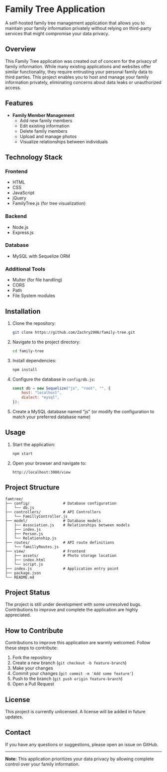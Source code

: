 # Family Tree Application

A self-hosted family tree management application that allows you to maintain your family information privately without relying on third-party services that might compromise your data privacy.

## Overview

This Family Tree application was created out of concern for the privacy of family information. While many existing applications and websites offer similar functionality, they require entrusting your personal family data to third parties. This project enables you to host and manage your family information privately, eliminating concerns about data leaks or unauthorized access.

## Features

- **Family Member Management**
  - Add new family members
  - Edit existing information
  - Delete family members
  - Upload and manage photos
  - Visualize relationships between individuals

## Technology Stack

### Frontend
- HTML
- CSS
- JavaScript
- jQuery
- FamilyTree.js (for tree visualization)

### Backend
- Node.js
- Express.js

### Database
- MySQL with Sequelize ORM

### Additional Tools
- Multer (for file handling)
- CORS
- Path
- File System modules

## Installation

1. Clone the repository:
   ```bash
   git clone https://github.com/Zachry2906/family-tree.git
   ```

2. Navigate to the project directory:
   ```bash
   cd family-tree
   ```

3. Install dependencies:
   ```bash
   npm install
   ```

4. Configure the database in `config/db.js`:
   ```javascript
   const db = new Sequelize("js", "root", "", {
       host: "localhost",
       dialect: "mysql",
   });
   ```

5. Create a MySQL database named "js" (or modify the configuration to match your preferred database name)

## Usage

1. Start the application:
   ```bash
   npm start
   ```

2. Open your browser and navigate to:
   ```
   http://localhost:3000/view
   ```

## Project Structure

```
famtree/
├── config/               # Database configuration
│   └── db.js
├── controllers/          # API Controllers
│   └── FamillyController.js
├── model/                # Database models
│   ├── Association.js    # Relationships between models
│   ├── index.js
│   ├── Person.js
│   └── Relationship.js
├── routes/               # API route definitions
│   └── famillyRoutes.js
├── view/                 # Frontend
│   ├── assets/           # Photo storage location
│   ├── index.html
│   └── script.js
├── index.js              # Application entry point
├── package.json
└── README.md
```

## Project Status

The project is still under development with some unresolved bugs. Contributions to improve and complete the application are highly appreciated.

## How to Contribute

Contributions to improve this application are warmly welcomed. Follow these steps to contribute:

1. Fork the repository
2. Create a new branch (`git checkout -b feature-branch`)
3. Make your changes
4. Commit your changes (`git commit -m 'Add some feature'`)
5. Push to the branch (`git push origin feature-branch`)
6. Open a Pull Request

## License

This project is currently unlicensed. A license will be added in future updates.

## Contact

If you have any questions or suggestions, please open an issue on GitHub.

---

**Note:** This application prioritizes your data privacy by allowing complete control over your family information.
